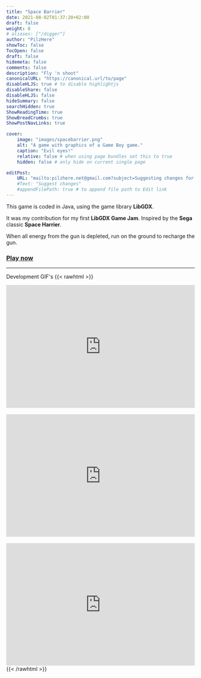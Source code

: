 ```yaml
---
title: "Space Barrier"
date: 2021-08-02T01:37:20+02:00
draft: false
weight: 8
# aliases: ["/digger"]
author: "PilzHere"
showToc: false
TocOpen: false
draft: false
hidemeta: false
comments: false
description: "Fly 'n shoot"
canonicalURL: "https://canonical.url/to/page"
disableHLJS: true # to disable highlightjs
disableShare: false
disableHLJS: false
hideSummary: false
searchHidden: true
ShowReadingTime: true
ShowBreadCrumbs: true
ShowPostNavLinks: true

cover:
    image: "images/spacebarrier.png"
    alt: "A game with graphics of a Game Boy game."
    caption: "Evil eyes!"
    relative: false # when using page bundles set this to true
    hidden: false # only hide on current single page

editPost:
    URL: "mailto:pilzhere.net@gmail.com?subject=Suggesting changes for "
    #Text: "Suggest changes"
    #appendFilePath: true # to append file path to Edit link
---
```


This game is coded in Java, using the game library **LibGDX**.

It was my contribution for my first **LibGDX Game Jam**.
Inspired by the **Sega** classic **Space Harrier**.

When all energy from the gun is depleted, run on the ground to recharge the gun.

### [Play now](/games/spacebarrier/play-spacebarrier)

***
Development GIF's
{{< rawhtml >}}
    <div style='position:relative; padding-bottom:calc(56.25% + 44px)'><iframe src='https://gfycat.com/ifr/DirectOldfashionedHoneybee' frameborder='0' scrolling='no' width='100%' height='100%' style='position:absolute;top:0;left:0;' allowfullscreen></iframe></div>
    <br />
    <div style='position:relative; padding-bottom:calc(56.23% + 44px)'><iframe src='https://gfycat.com/ifr/DeafeningHeftyArrowworm' frameborder='0' scrolling='no' width='100%' height='100%' style='position:absolute;top:0;left:0;' allowfullscreen></iframe></div>
    <br />
    <div style='position:relative; padding-bottom:calc(56.23% + 44px)'><iframe src='https://gfycat.com/ifr/SplendidSilkyAgama' frameborder='0' scrolling='no' width='100%' height='100%' style='position:absolute;top:0;left:0;' allowfullscreen></iframe></div>
{{< /rawhtml >}}
